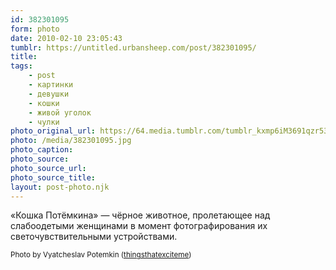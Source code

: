 ```yaml
---
id: 382301095
form: photo
date: 2010-02-10 23:05:43
tumblr: https://untitled.urbansheep.com/post/382301095/
title:
tags:
    - post
    - картинки
    - девушки
    - кошки
    - живой уголок
    - чулки
photo_original_url: https://64.media.tumblr.com/tumblr_kxmp6iM3691qzr53co1_540.jpg
photo: /media/382301095.jpg
photo_caption: 
photo_source:
photo_source_url:
photo_source_title:
layout: post-photo.njk
---
```


<p>«Кошка Потёмкина» — чёрное животное, пролетающее над слабоодетыми женщинами в момент фотографирования их светочувствительными устройствами.</p>

<p><small>Photo by Vyatcheslav Potemkin (<a href="http://thingsthatexciteme.tumblr.com/post/382295640/photo-by-vyatcheslav-potemkin" class="tumblr_blog">thingsthatexciteme</a>)</small></p>
